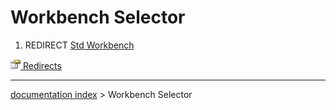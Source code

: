 # Workbench Selector
1.  REDIRECT [Std Workbench](Std_Workbench.md)



[<img src="images/Property.png" style="width:16px"> Redirects](Category_Redirects.md)

---
[documentation index](../README.md) > Workbench Selector
